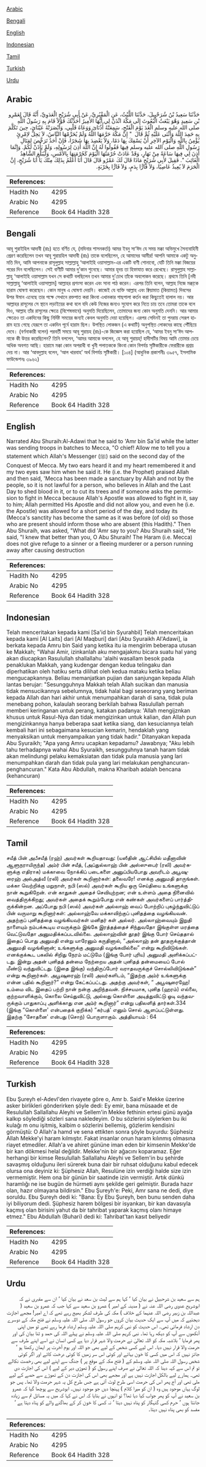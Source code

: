 [Arabic](#arabic)

[Bengali](#bengali)

[English](#english)

[Indonesian](#indonesian)

[Tamil](#tamil)

[Turkish](#turkish)

[Urdu](#urdu)

## Arabic


<div dir="rtl" lang="ar" style={{fontSize:'larger',backgroundColor:'#f8f9fa',padding:20}}>
حَدَّثَنَا سَعِيدُ بْنُ شُرَحْبِيلَ، حَدَّثَنَا اللَّيْثُ، عَنِ الْمَقْبُرِيِّ، عَنْ أَبِي شُرَيْحٍ الْعَدَوِيِّ، أَنَّهُ قَالَ لِعَمْرِو بْنِ سَعِيدٍ وَهْوَ يَبْعَثُ الْبُعُوثَ إِلَى مَكَّةَ ائْذَنْ لِي أَيُّهَا الأَمِيرُ أُحَدِّثْكَ قَوْلاً قَامَ بِهِ رَسُولُ اللَّهِ صلى الله عليه وسلم الْغَدَ يَوْمَ الْفَتْحِ، سَمِعَتْهُ أُذُنَاىَ وَوَعَاهُ قَلْبِي، وَأَبْصَرَتْهُ عَيْنَاىَ، حِينَ تَكَلَّمَ بِهِ حَمِدَ اللَّهَ وَأَثْنَى عَلَيْهِ ثُمَّ قَالَ ‏ "‏ إِنَّ مَكَّةَ حَرَّمَهَا اللَّهُ وَلَمْ يُحَرِّمْهَا النَّاسُ، لاَ يَحِلُّ لاِمْرِئٍ يُؤْمِنُ بِاللَّهِ وَالْيَوْمِ الآخِرِ أَنْ يَسْفِكَ بِهَا دَمًا، وَلاَ يَعْضِدَ بِهَا شَجَرًا، فَإِنْ أَحَدٌ تَرَخَّصَ لِقِتَالِ رَسُولِ اللَّهِ صلى الله عليه وسلم فِيهَا فَقُولُوا لَهُ إِنَّ اللَّهَ أَذِنَ لِرَسُولِهِ، وَلَمْ يَأْذَنْ لَكُمْ‏.‏ وَإِنَّمَا أَذِنَ لِي فِيهَا سَاعَةً مِنْ نَهَارٍ، وَقَدْ عَادَتْ حُرْمَتُهَا الْيَوْمَ كَحُرْمَتِهَا بِالأَمْسِ، وَلْيُبَلِّغِ الشَّاهِدُ الْغَائِبَ ‏"‏‏.‏ فَقِيلَ لأَبِي شُرَيْحٍ مَاذَا قَالَ لَكَ عَمْرٌو قَالَ قَالَ أَنَا أَعْلَمُ بِذَلِكَ مِنْكَ يَا أَبَا شُرَيْحٍ، إِنَّ الْحَرَمَ لاَ يُعِيذُ عَاصِيًا، وَلاَ فَارًّا بِدَمٍ، وَلاَ فَارًّا بِخَرْبَةٍ‏.‏
</div>
<div style={{backgroundColor:'#f8f9fa',padding:20, marginBottom: 10}}><table> <thead> <tr> <th>References:</th> <th></th> </tr> </thead> <tbody><tr><td>Hadith No</td><td>4295</td></tr><tr><td>Arabic No</td><td>4295</td></tr><tr><td>Reference</td><td>Book 64 Hadith 328</td></tr></tbody></table></div>

## Bengali


<div dir="ltr" lang="bn" style={{fontSize:'larger',backgroundColor:'#f8f9fa',padding:20}}>
আবূ শুরাইহিল আদাবী (রাঃ) হতে বর্ণিত যে, (মদিনার শাসনকর্তা) আমর ইবনু সা‘ঈদ যে সময় মক্কা অভিমুখে সৈন্যবাহিনী প্রেরণ করেছিলেন তখন আবূ শুরায়হিল আদাবী (রাঃ) তাকে বলেছিলেন, হে আমাদের আমীর! আপনি আমাকে একটু অনুমতি দিন, আমি আপনাকে রাসূলুল্লাহ সাল্লাল্লাহু ‘আলাইহি ওয়াসাল্লাম-এর একটি বাণী শোনাবো, যেটি তিনি মক্কা বিজয়ের পরের দিন বলেছিলেন। সেই বাণীটি আমার দু’কান শুনেছে। আমার হৃদয় তা হিফাযাত করে রেখেছে। রাসূলুল্লাহ সাল্লাল্লাহু ‘আলাইহি ওয়াসাল্লাম যখন সে কথাটি বলছিলেন তখন আমার দু’চোখ তাঁকে অবলোকন করেছে। প্রথমে তিনি [নবী সাল্লাল্লাহু ‘আলাইহি ওয়াসাল্লাম] আল্লাহর প্রশংসা করেন এবং সানা পাঠ করেন। এরপর তিনি বলেন, আল্লাহ নিজে মক্কা্কে হারাম ঘোষণা করেছেন। কোন মানুষ এ ঘোষণা দেয়নি। কাজেই যে ব্যক্তি আল্লাহ এবং ক্বিয়ামাত (কিয়ামত) দিবসের উপর ঈমান এনেছে তার পক্ষে সেখানে রক্তপাত করা কিংবা এখানকার গাছপালা কর্তন করা কিছুতেই হালাল নয়। আর আল্লাহর রাসূলের সে স্থানে লড়াইয়ের কথা বলে যদি কেউ নিজের জন্যও সুযোগ করে নিতে চায় তবে তোমরা তাকে বলে দিও, আল্লাহ তাঁর রাসূলের ক্ষেত্রে (বিশেষভাবে) অনুমতি দিয়েছিলেন, তোমাদের জন্য কোন অনুমতি দেননি। আর আমার ক্ষেত্রেও তা একদিনের কিছু নির্দিষ্ট সময়ের জন্যই কেবল অনুমতি দেয়া হয়েছিল। এরপর সেদিনই তা পুনরায় সেরূপ হারাম হয়ে গেছে যেরূপে তা একদিন পূর্বে হারাম ছিল। উপস্থিত লোকজন (এ কথাটি) অনুপস্থিত লোকদের কাছে পৌঁছিয়ে দেবে। (বর্ণনাকারী বলেন) পরবর্তী সময়ে আবূ শুরায়হ (রাঃ)-কে জিজ্ঞেস করা হয়েছিল যে, ‘আমর ইবনু সা‘ঈদ আপনাকে কী উত্তর করেছিলেন? তিনি বললেন, ‘আমর আমাকে বললেন, হে আবূ শুরায়হ্! হাদীসটির বিষয় আমি তোমার চেয়ে অধিক অবগত আছি। হারামে মক্কা কোন অপরাধী বা খুনী পলাতককে কিংবা কোন বিপর্যয় সৃষ্টিকারীকে ফেরারীকে প্রশ্রয় দেয় না। আর ‘আবদুল্লাহ বলেন, ‘আল খারবাহ’ অর্থ বিপর্যয় সৃষ্টিকারী। [১০৪] (আধুনিক প্রকাশনীঃ ৩৯৫৭, ইসলামিক ফাউন্ডেশনঃ ৩৯৬২)
</div>
<div style={{backgroundColor:'#f8f9fa',padding:20, marginBottom: 10}}><table> <thead> <tr> <th>References:</th> <th></th> </tr> </thead> <tbody><tr><td>Hadith No</td><td>4295</td></tr><tr><td>Arabic No</td><td>4295</td></tr><tr><td>Reference</td><td>Book 64 Hadith 328</td></tr></tbody></table></div>

## English


<div dir="ltr" lang="en" style={{fontSize:'larger',backgroundColor:'#f8f9fa',padding:20}}>
Narrated Abu Shuraih:Al-Adawi that he said to 'Amr bin Sa'id while the latter was sending troops in batches to Mecca, "O chief! Allow me to tell you a statement which Allah's Messenger (ﷺ) said on the second day of the Conquest of Mecca. My two ears heard it and my heart remembered it and my two eyes saw him when he said it. He (i.e. the Prophet) praised Allah and then said, 'Mecca has been made a sanctuary by Allah and not by the people, so it is not lawful for a person, who believes in Allah and the Last Day to shed blood in it, or to cut its trees and if someone asks the permission to fight in Mecca because Allah's Apostle was allowed to fight in it, say to him; Allah permitted His Apostle and did not allow you, and even he (i.e. the Apostle) was allowed for a short period of the day, and today its (Mecca's sanctity has become the same as it was before (of old) so those who are present should inform those who are absent (this Hadith)." Then Abu Shuraih, was asked, "What did 'Amr say to you? Abu Shuraih said, "He said, "I knew that better than you, O Abu Shuraih! The Haram (i.e. Mecca) does not give refuge to a sinner or a fleeing murderer or a person running away after causing destruction
</div>
<div style={{backgroundColor:'#f8f9fa',padding:20, marginBottom: 10}}><table> <thead> <tr> <th>References:</th> <th></th> </tr> </thead> <tbody><tr><td>Hadith No</td><td>4295</td></tr><tr><td>Arabic No</td><td>4295</td></tr><tr><td>Reference</td><td>Book 64 Hadith 328</td></tr></tbody></table></div>

## Indonesian


<div dir="ltr" lang="id" style={{fontSize:'larger',backgroundColor:'#f8f9fa',padding:20}}>
Telah menceritakan kepada kami [Sa'id bin Syurahbil] Telah menceritakan kepada kami [Al Laits] dari [Al Maqburi] dari [Abu Syuraikh Al'Adawi], ia berkata kepada Amru bin Said yang ketika itu ia mengirim beberapa utusan ke Makkah; "Wahai Amir, izinkanlah aku mengajakmu bicara suatu hal yang akan diucapkan Rasulullah shallallahu 'alaihi wasallam besok pada penaklukan Makkah, yang kudengar dengan kedua telingaku dan diperhatikan oleh hatiku serta dilihat oleh kedua mataku ketika beliau mengucapkannya. Beliau memanjatkan pujian dan sanjungan kepada Allah lantas berujar: "Sesungguhnya Makkah telah Allah sucikan dan manusia tidak mensucikannya sebelumnya, tidak halal bagi seseorang yang beriman kepada Allah dan hari akhir untuk menumpahkan darah di sana, tidak pula menebang pohon, kalaulah seorang berkilah bahwa Rasulullah pernah memberi keringanan untuk perang, katakan padanya: 'Allah mengijznkan khusus untuk Rasul-Nya dan tidak mengizinkan untuk kalian, dan Allah pun mengizinkannya hanya beberapa saat ketika siang, dan kesuciannya telah kembali hari ini sebagaimana kesucian kemarin, hendaklah yang menyaksikan untuk menyampaikan yang tidak hadir." Ditanyakan kepada Abu Syuraikh; "Apa yang Amru ucapkan kepadamu? Jawabnya; "Aku lebih tahu terhadapnya wahai Abu Syuraikh, sesungguhnya tanah haram tidak akan melindungi pelaku kemaksiatan dan tidak pula manusia yang lari menumpahkan darah dan tidak pula yang lari melakukan penghancuran-penghancuran." Kata Abu Abdullah, makna Kharibah adalah bencana (kehancuran)
</div>
<div style={{backgroundColor:'#f8f9fa',padding:20, marginBottom: 10}}><table> <thead> <tr> <th>References:</th> <th></th> </tr> </thead> <tbody><tr><td>Hadith No</td><td>4295</td></tr><tr><td>Arabic No</td><td>4295</td></tr><tr><td>Reference</td><td>Book 64 Hadith 328</td></tr></tbody></table></div>

## Tamil


<div dir="ltr" lang="ta" style={{fontSize:'larger',backgroundColor:'#f8f9fa',padding:20}}>
சயீத் பின் அபீசயீத் (ரஹ்) அவர்கள் கூறியதாவது: (யஸீதின் ஆட்சியில் மதீனாவின் ஆளுநராயிருந்த) அம்ர் பின் சயீத், (அப்துல்லாஹ் பின் அஸ்ஸுபைர் (ரலி) அவர்களுக்கு எதிராக) மக்காவை நோக்கிப் படைகளை அனுப்பியபோது அவரிடம் அபூஷுரைஹ் அல்அத்வீ (ரலி) அவர்கள் கூறினார்கள்: தலைவரே! எனக்கு அனுமதி தாருங்கள். மக்கா வெற்றிக்கு மறுநாள், நபி (ஸல்) அவர்கள் கூறிய ஒரு செய்தியை உங்களுக்கு நான் கூறுகிறேன். என் காதுகள் அதைச் செவியுற்றன; என் உள்ளம் அதை நினைவில் வைத்திருக்கிறது; அவர்கள் அதைக் கூறும்போது என் கண்கள் அவர்களைப் பார்த்திருக்கின்றன. அப்போது நபி (ஸல்) அவர்கள் அல்லாஹ் வைப் போற்றிப் புகழ்ந்துவிட்டுப் பின் வருமாறு கூறினார்கள்: அல்லாஹ்வே மக்காவிற்குப் புனிதத்தை வழங்கியவன். அதற்குப் புனிதத்தை வழங்கியவர்கள் மனிதர் கள் அல்லர். அல்லாஹ்வையும் இறுதி நாளையும் நம்பக்கூடிய எவருக்கும் இங்கே இரத்தத்தைச் சிந்துவதோ இங்குள்ள மரத்தை வெட்டுவதோ அனுமதிக்கப்படவில்லை. அல்லாஹ்வின் தூதர் இங்கு போர் செய்ததால் இதைப் பொது அனுமதி என்று யாரேனும் கருதினால், “அல்லாஹ் தன் தூதருக்குத்தான் அனுமதி வழங்கினான்; உங்களுக்கு அனுமதி வழங்கவில்லை” என்று கூறிவிடுங்கள். எனக்குக்கூட பகலில் சிறிது நேரம் மட்டுமே (இங்கு போர் புரிய) அனுமதி அளிக்கப்பட்டது. இன்று அதன் புனிதத் தன்மை நேற்றைய அதன் புனிதத் தன்மையைப் போல் மீண்டு வந்துவிட்டது. (இதை இங்கு) வந்திருப்போர் வராதவருக்குச் சொல்லிவிடுங்கள்” என்று கூறினார்கள். அபூஷுரைஹ் (ரலி) அவர்களிடம், “இதற்கு அம்ர் உங்களுக்கு என்ன பதில் கூறினார்?” என்று கேட்கப்பட்டது. அதற்கு அவர்கள், “ அபூஷுரைஹே! உம்மை விட இதைப் பற்றி நான் நன்கு அறிந்தவன். நிச்சயமாக, புனித (ஹரம்) எல்லை, குற்றவாளிக்கும், கொலை செய்துவிட்டு, அல்லது கொள்ளை அடித்துவிட்டு ஓடி வந்தவருக்கும் பாதுகாப்பு அளிக்காது என அம்ர் கூறினார்” என்று பதிலளித் தார்கள்.334 (இங்கு “கொள்ளை' என்பதைக் குறிக்க) “கர்பத்' எனும் சொல் ஆளப்பட்டுள்ளது. இதற்கு “சோதனை' என்பது (சொற்) பொருளாகும். அத்தியாயம் : 64
</div>
<div style={{backgroundColor:'#f8f9fa',padding:20, marginBottom: 10}}><table> <thead> <tr> <th>References:</th> <th></th> </tr> </thead> <tbody><tr><td>Hadith No</td><td>4295</td></tr><tr><td>Arabic No</td><td>4295</td></tr><tr><td>Reference</td><td>Book 64 Hadith 328</td></tr></tbody></table></div>

## Turkish


<div dir="ltr" lang="tr" style={{fontSize:'larger',backgroundColor:'#f8f9fa',padding:20}}>
Ebu Şureyh el-Adevl'den rivayete göre o, Amr b. Said'e Mekke üzerine asker birlikleri gönderirken şöyle dedi: Ey emir, bana müsaade et de Resulullah Sallallahu Aleyhi ve Sellem'in Mekke fethinin ertesi günü ayağa kalkıp söylediği sözleri sana nakledeyim. O bu sözlerini söylerken bu iki kulağı m onu işitmiş, kalbim o sözlerini bellemiş, gözlerim kendisini görmüştü: O Allah'a hamd ve sena ettikten sonra şöyle buyurdu: Şüphesiz Allah Mekke'yi haram kılmıştır. Fakat insanlar onun haram kılınmış olmasına riayet etmediler. Allah'a ve ahiret gününe iman eden bir kimsenin Mekke'de bir kan dökmesi helal değildir. Mekke'nin bir ağacını koparamaz. Eğer herhangi bir kimse Resulullah Sallallahu Aleyhi ve Sellem'in bu şehirde savaşmış olduğunu ileri sürerek buna dair bir ruhsat olduğunu kabul edecek olursa ona deyiniz ki: Şüphesiz Allah, Resulüne izin verdiği halde size izin vermemiştir. Hem ona bir günün bir saatinde izin vermiştir. Artık dünkü haramlığı ne ise bugün de hürmeti aynı şekilde geri gelmiştir. Burada hazır olan, hazır olmayana bildirsin." Ebu Şureyh'e: Peki, Amr sana ne dedi, diye soruldu. Ebu Şureyh dedi ki: "Bana: Ey Ebu Şureyh, ben bunu senden daha iyi biliyorum dedi. Şüphesiz harem bölgesi bir isyankarı, bir kan davasıyla kaçmış olan birisini yahut da bir tahribat yaparak kaçmış olanı himaye etmez." Ebu Abdullah (Buhari) dedi ki: Tahribat'tan kasıt beliyedir
</div>
<div style={{backgroundColor:'#f8f9fa',padding:20, marginBottom: 10}}><table> <thead> <tr> <th>References:</th> <th></th> </tr> </thead> <tbody><tr><td>Hadith No</td><td>4295</td></tr><tr><td>Arabic No</td><td>4295</td></tr><tr><td>Reference</td><td>Book 64 Hadith 328</td></tr></tbody></table></div>

## Urdu


<div dir="rtl" lang="ur" style={{fontSize:'larger',backgroundColor:'#f8f9fa',padding:20}}>
ہم سے سعید بن شرحبیل نے بیان کیا ‘ کہا ہم سے لیث بن سعد نے بیان کیا ‘ ان سے مقبری نے کہ ابوشریح عدوی رضی اللہ عنہ نے ( مدینہ کے امیر ) عمرو بن سعید سے کہا جب کہ عمرو بن سعید ( عبداللہ بن زبیر رضی اللہ عنہما کے خلاف ) مکہ کی طرف لشکر بھیج رہے تھے کہ اے امیر! مجھے اجازت دیجئیے کہ میں آپ سے ایک حدیث بیان کروں جو رسول اللہ صلی اللہ علیہ وسلم نے فتح مکہ کے دوسرے دن ارشاد فرمائی تھی۔ اس حدیث کو نبی کریم صلی اللہ علیہ وسلم ارشاد فرما رہے تھے تو میں اپنی آنکھوں سے آپ کو دیکھ رہا تھا۔ نبی کریم صلی اللہ علیہ وسلم نے پہلے اللہ کی حمد و ثنا بیان کی اور پھر فرمایا ‘ بلاشبہ مکہ کو اللہ تعالیٰ نے حرمت والا شہر قرار دیا ہے کسی انسان نے اسے اپنے طرف سے حرمت والا قرار نہیں دیا۔ اس لیے کسی شخص کے لیے بھی جو اللہ اور یوم آخرت پر ایمان رکھتا ہو ‘ جائز نہیں کہ اس میں کسی کا خون بہائے اور کوئی اس سر زمیں کا کوئی درخت کاٹے اور اگر کوئی شخص رسول اللہ صلی اللہ علیہ وسلم کے ( فتح مکہ کے موقع پر ) جنگ سے اپنے لیے بھی رخصت نکالے تو تم اس سے کہہ دینا کہ اللہ تعالیٰ نے صرف اپنے رسول کو ( تھوڑی دیر کے لیے ) اس کی اجازت دی تھی۔ ہمارے لیے بالکل اجازت نہیں ہے اور مجھے بھی اس کی اجازت دن کے تھوڑے سے حصے کے لیے ملی تھی اور آج پھر اس کی حرمت اسی طرح لوٹ آئی ہے جس طرح کل یہ شہر حرمت والا تھا۔ پس جو لوگ یہاں موجود ہیں وہ ( ان کو میرا کلام ) پہنچا دیں جو موجود نہیں۔ ابوشریح سے پوچھا گیا کہ عمرو بن سعید نے آپ کو پھر جواب کیا دیا تھا؟ تو انہوں نے بتایا کہ اس نے کہا کہ میں یہ مسائل تم سے زیادہ جانتا ہوں ‘ حرم کسی گنہگار کو پناہ نہیں دیتا ‘ نہ کسی کا خون کر کے بھاگنے والے کو پناہ دیتا ہے ‘ مفسد کو بھی پناہ نہیں دیتا۔
</div>
<div style={{backgroundColor:'#f8f9fa',padding:20, marginBottom: 10}}><table> <thead> <tr> <th>References:</th> <th></th> </tr> </thead> <tbody><tr><td>Hadith No</td><td>4295</td></tr><tr><td>Arabic No</td><td>4295</td></tr><tr><td>Reference</td><td>Book 64 Hadith 328</td></tr></tbody></table></div>
